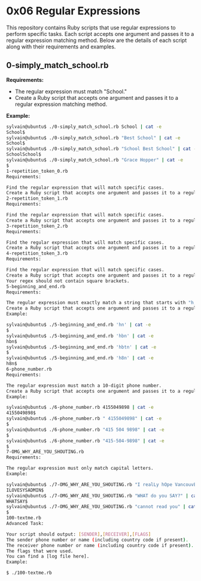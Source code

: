 # 0x06 Regular Expressions

This repository contains Ruby scripts that use regular expressions to perform specific tasks. Each script accepts one argument and passes it to a regular expression matching method. Below are the details of each script along with their requirements and examples.

## 0-simply_match_school.rb

**Requirements:**
- The regular expression must match "School."
- Create a Ruby script that accepts one argument and passes it to a regular expression matching method.

**Example:**
```bash
sylvain@ubuntu$ ./0-simply_match_school.rb School | cat -e
School$
sylvain@ubuntu$ ./0-simply_match_school.rb "Best School" | cat -e
School$
sylvain@ubuntu$ ./0-simply_match_school.rb "School Best School" | cat -e
SchoolSchool$
sylvain@ubuntu$ ./0-simply_match_school.rb "Grace Hopper" | cat -e
$
1-repetition_token_0.rb
Requirements:

Find the regular expression that will match specific cases.
Create a Ruby script that accepts one argument and passes it to a regular expression matching method.
2-repetition_token_1.rb
Requirements:

Find the regular expression that will match specific cases.
Create a Ruby script that accepts one argument and passes it to a regular expression matching method.
3-repetition_token_2.rb
Requirements:

Find the regular expression that will match specific cases.
Create a Ruby script that accepts one argument and passes it to a regular expression matching method.
4-repetition_token_3.rb
Requirements:

Find the regular expression that will match specific cases.
Create a Ruby script that accepts one argument and passes it to a regular expression matching method.
Your regex should not contain square brackets.
5-beginning_and_end.rb
Requirements:

The regular expression must exactly match a string that starts with "h," ends with "n," and can have any single character in between.
Create a Ruby script that accepts one argument and passes it to a regular expression matching method.
Example:

sylvain@ubuntu$ ./5-beginning_and_end.rb 'hn' | cat -e
$
sylvain@ubuntu$ ./5-beginning_and_end.rb 'hbn' | cat -e
hbn$
sylvain@ubuntu$ ./5-beginning_and_end.rb 'hbtn' | cat -e
$
sylvain@ubuntu$ ./5-beginning_and_end.rb 'h8n' | cat -e
h8n$
6-phone_number.rb
Requirements:

The regular expression must match a 10-digit phone number.
Create a Ruby script that accepts one argument and passes it to a regular expression matching method.
Example:

sylvain@ubuntu$ ./6-phone_number.rb 4155049898 | cat -e
4155049898$
sylvain@ubuntu$ ./6-phone_number.rb " 4155049898" | cat -e
$
sylvain@ubuntu$ ./6-phone_number.rb "415 504 9898" | cat -e
$
sylvain@ubuntu$ ./6-phone_number.rb "415-504-9898" | cat -e
$
7-OMG_WHY_ARE_YOU_SHOUTING.rb
Requirements:

The regular expression must only match capital letters.
Example:

sylvain@ubuntu$ ./7-OMG_WHY_ARE_YOU_SHOUTING.rb "I realLy hOpe VancouvEr posseSs Yummy Soft vAnilla Dupper Mint Ice Nutella cream" | cat -e
ILOVESYSADMIN$
sylvain@ubuntu$ ./7-OMG_WHY_ARE_YOU_SHOUTING.rb "WHAT do you SAY?" | cat -e
WHATSAY$
sylvain@ubuntu$ ./7-OMG_WHY_ARE_YOU_SHOUTING.rb "cannot read you" | cat -e
$
100-textme.rb
Advanced Task:

Your script should output: [SENDER],[RECEIVER],[FLAGS]
The sender phone number or name (including country code if present).
The receiver phone number or name (including country code if present).
The flags that were used.
You can find a [log file here].
Example:

$ ./100-textme.rb 
